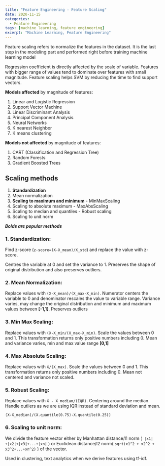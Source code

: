 ```yaml
---
title: "Feature Engineering - Feature Scaling"
date: 2020-11-15
categories:
  - Feature Engineering
tags: [machine learning, feature engineering]
excerpt: "Machine Learning, Feature Engineering"
--- 
```


Feature scaling refers to normalize the features in the dataset. It is the last step in the modeling part and performed right before training machine learning model

Regression coefficient is directly affected by the scale of variable. Features with bigger range of values tend to dominate over features with small magnitude. Feature scaling helps SVM by reducing the time to find support vectors. 

**Models affected** by magnitude of features:

1. Linear and Logistic Regression
2. Support Vector Machine 
3. Linear Discriminant Analysis
4. Principal Component Analysis
5. Neural Networks
6. K nearest Neighbor
7. K means clustering

**Models not affected** by magnitude of features:

1. CART (Classification and Regression Tree)
2. Random Forests 
3. Gradient Boosted Trees

## Scaling methods

1. **Standardization**
2. Mean normalization
3. **Scaling to maximum and minimum** - MinMaxScaling
4. Scaling to absolute maximum - MaxAbsScaling
5. Scaling to median and quantiles - Robust scaling
6. Scaling to unit norm

***Bolds are popular methods***


### **1. Standardization**: 
Find z-score (```z-score=(X-X_mean)/X_std```) and replace the value with z-score. 

Centres the variable at 0 and set the variance to 1. Preserves the shape of original distribution and also preserves outliers.


### **2. Mean Normalization**: 
Replace values with ```(X-X_mean)/(X_max-X_min)```. Numerator centers the variable to 0 and denominator rescales the value to variable range. Variance varies, may change the original distribution and minimum and  maximum values between **[-1,1]**. Preserves outliers

### **3. Min Max Scaling**: 
Replace values with ```(X-X_min/(X_max-X_min)```. Scale the values between 0 and 1. This transformation returns only positive numbers including 0. Mean and variance varies, min and max value range **[0,1]**

### **4. Max Absolute Scaling**: 
Replace values with ```X/(X_max)```. Scale the values between 0 and 1. This transformation returns only positive numbers including 0. Mean not centered and variance not scaled. 


### **5. Robust Scaling**: 
Replace values with ```X - X_median/(IQR)```. Centering around the median. Handle outliers as we are using IQR instead of standard deviation and mean.

```(X-X_median)/(X.quantile(0.75)-X.quantile(0.25))```

### **6. Scaling to unit norm**: 
We divide the feature vector either by Manhattan distance/l1 norm (``` |x1| +|x2|+|x3|+...+|xn|``` ) or Euclidean distance/l2 norm( ```sqrt(x1^2 + x2^2 + x3^2+...+xn^2)``` ) of the vector.

Used in clustering, text analytics when we derive features using tf-idf. 


